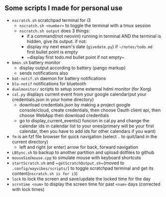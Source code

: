 ## Some scripts I made for personal use
- `nscratch.sh` scratchpad terminal for i3
  - `nscratch.sh <number>` to toggle the terminal with a tmux session
  - `nscratch.sh output` does 3 things:
    - if a command(not neovim) running in terminal AND the terminal is hidden, give its output. if not:
    - display my next exam's date (`givedate.py`) if `~/notes/todo.md` first bullet point is empty
    - ~display first todo.md bullet point if not empty~
- `bmon.sh` battery monitor
  - display output according to battery (pango markup)
  - sends notifications also
- `bat-notif.sh` daemon for battery notifications
- `blu-notif` notifications for bluetooth
- `dualmonitor/` scripts to setup some external hdmi monitor (for Xorg)
- `cal.py` displays current event from your google calendar(put your credentials.json in your home directory)
  - download credentials.json by making a project google console/cloud, create credentials, then choose Oauth client api, then choose WebApp then download credentials
  - go to display_current_events() funcion in cal.py and change the calendar ids in calendar list to your ones(primary will be your first calendar, then you have to add ids for other calendars if you want)
- `fm` is an fzf file browser for quick navigation (select `.` to quit/land in the current directory)
  - left and right (or enter) arrow for back, forward navigation
- `LBSync.sh` to backup to another partition and upload dotfiles to github
- `mouseSim`/`mouse.cpp` to simulate mouse with keyboard shortcuts
- `startScratch.sh` and ~`getScratchOutput.sh`~(moved to `.config/wayvibes/scripts/`) to toggle scratchpad terminal and get its content(`nscratch.sh is for i3`)
- `lock` to lock the screen and save/update the locked time for the day
- `scrntime <num>` to display the screen time for past `<num>` days (corrected with lock times)

